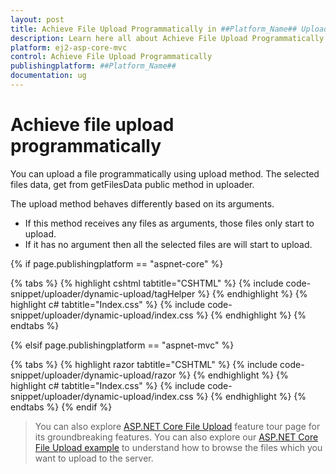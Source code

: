 ```yaml
---
layout: post
title: Achieve File Upload Programmatically in ##Platform_Name## Uploader Control | Syncfusion
description: Learn here all about Achieve File Upload Programmatically in Syncfusion ##Platform_Name## Uploader component of Syncfusion Essential JS 2 and more.
platform: ej2-asp-core-mvc
control: Achieve File Upload Programmatically
publishingplatform: ##Platform_Name##
documentation: ug
---
```



# Achieve file upload programmatically

You can upload a file programmatically using upload method. The selected files data, get from getFilesData public method in uploader.

The upload method behaves differently based on its arguments.
* If this method receives any files as arguments, those files only start to upload.
* If it has no argument then all the selected files are will start to upload.

{% if page.publishingplatform == "aspnet-core" %}

{% tabs %}
{% highlight cshtml tabtitle="CSHTML" %}
{% include code-snippet/uploader/dynamic-upload/tagHelper %}
{% endhighlight %}
{% highlight c# tabtitle="Index.css" %}
{% include code-snippet/uploader/dynamic-upload/index.css %}
{% endhighlight %}
{% endtabs %}

{% elsif page.publishingplatform == "aspnet-mvc" %}

{% tabs %}
{% highlight razor tabtitle="CSHTML" %}
{% include code-snippet/uploader/dynamic-upload/razor %}
{% endhighlight %}
{% highlight c# tabtitle="Index.css" %}
{% include code-snippet/uploader/dynamic-upload/index.css %}
{% endhighlight %}
{% endtabs %}
{% endif %}



> You can also explore [ASP.NET Core File Upload](https://www.syncfusion.com/aspnet-core-ui-controls/file-upload) feature tour page for its groundbreaking features. You can also explore our [ASP.NET Core File Upload example](https://ej2.syncfusion.com/aspnetcore/Uploader/DefaultFunctionalities#/material) to understand how to browse the files which you want to upload to the server.